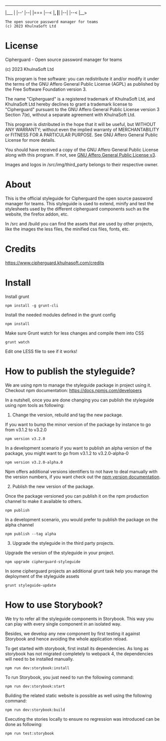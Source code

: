  ____ _ ___  _  _ ____ ____ ____ _  _ ____ ____ ___ 
 |___ | |--' |--| |=== |--< |__, |__| |--| |--< |__>

	The open source password manager for teams
	(c) 2023 KhulnaSoft Ltd


License
==============

Cipherguard - Open source password manager for teams

(c) 2023 KhulnaSoft Ltd

This program is free software: you can redistribute it and/or modify it under the terms of the GNU Affero General
Public License (AGPL) as published by the Free Software Foundation version 3.

The name "Cipherguard" is a registered trademark of KhulnaSoft Ltd, and KhulnaSoft Ltd hereby declines to grant a trademark
license to "Cipherguard" pursuant to the GNU Affero General Public License version 3 Section 7(e), without a separate
agreement with KhulnaSoft Ltd.

This program is distributed in the hope that it will be useful, but WITHOUT ANY WARRANTY; without even the implied
warranty of MERCHANTABILITY or FITNESS FOR A PARTICULAR PURPOSE. See GNU Affero General Public License for more details.

You should have received a copy of the GNU Affero General Public License along with this program. If not,
see [GNU Affero General Public License v3](http://www.gnu.org/licenses/agpl-3.0.html).

Images and logos in /src/img/third_party belongs to their respective owner.

About
=========

This is the official styleguide for Cipherguard the open source password manager for teams.
This styleguide is used to extend, minify and test the stylesheets used by the different
cipherguard components such as the website, the firefox addon, etc.

In /src and /build you can find the assets that are used by other projects, like the images
the less files, the minified css files, fonts, etc.

Credits
=========

https://www.cipherguard.khulnasoft.com/credits


Install
=========

Install grunt
```
npm install -g grunt-cli
```

Install the needed modules defined in the grunt config
```
npm install
```

Make sure Grunt watch for less changes and compile them into CSS
```
grunt watch
```

Edit one LESS file to see if it works!


How to publish the styleguide?
=============================

We are using npm to manage the styleguide package in project using it.
Checkout npm documentation: https://docs.npmjs.com/developers

In a nutshell, once you are done changing you can publish the styleguide using npm tools as following:

1. Change the version, rebuild and tag the new package.

If you want to bump the minor version of the package by instance to go from v3.1.2 to v3.2.0
```
npm version v3.2.0
```

In a development scenario if you want to publish an alpha version of the package, you might want to go from
v3.1.2 to v3.2.0-alpha-0
```
npm version v3.2.0-alpha.0
```

Npm offers additional versions identifiers to not have to deal manually with the version numbers, if you want check out
the [npm version documentation](https://docs.npmjs.com/cli/v7/commands/npm-version).

2. Publish the new version of the package.

Once the package versioned you can publish it on the npm production channel to make it available to others.
```
npm publish
```

In a development scenario, you would prefer to publish the package on the alpha channel
```
npm publish --tag alpha
```

3. Upgrade the styleguide in the third party projects.

Upgrade the version of the styleguide in your project.
```
npm upgrade cipherguard-styleguide
```

In some cipherguard projects an additional grunt task help you manage the deployment of the styleguide assets
```
grunt styleguide-update
```

How to use Storybook?
=============================

We try to refer all the styleguide components in Storybook. This way you can play with every single component in
an isolated way.

Besides, we develop any new component by first testing it against Storybook and hence avoiding
the whole application reload.

To get started with storybook, first install its dependencies. As long as storybook has not migrated completely
to webpack 4, the dependencies will need to be installed manually.

```
npm run dev:storybook:install
```

To run Storybook, you just need to run the following command:

```
npm run dev:storybook:start
```

Building the related static website is possible as well using the following command:

```
npm run dev:storybook:build
```

Executing the stories locally to ensure no regression was introduced can be done as following:

```
npm run test:storybook
```
